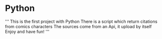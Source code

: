# Python
'''
This is the first project with Python
There is a script which return citations from comics characters
The sources come from an Api, it upload by itself
Enjoy and have fun!
'''
